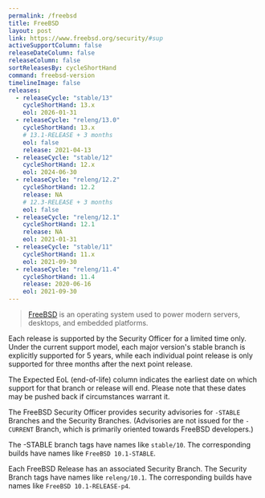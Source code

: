 ```yaml
---
permalink: /freebsd
title: FreeBSD
layout: post
link: https://www.freebsd.org/security/#sup
activeSupportColumn: false
releaseDateColumn: false
releaseColumn: false
sortReleasesBy: cycleShortHand
command: freebsd-version
timelineImage: false
releases:
  - releaseCycle: "stable/13"
    cycleShortHand: 13.x
    eol: 2026-01-31
  - releaseCycle: "releng/13.0"
    cycleShortHand: 13.x
    # 13.1-RELEASE + 3 months
    eol: false
    release: 2021-04-13
  - releaseCycle: "stable/12"
    cycleShortHand: 12.x
    eol: 2024-06-30
  - releaseCycle: "releng/12.2"
    cycleShortHand: 12.2
    release: NA
    # 12.3-RELEASE + 3 months
    eol: false
  - releaseCycle: "releng/12.1"
    cycleShortHand: 12.1
    release: NA
    eol: 2021-01-31
  - releaseCycle: "stable/11"
    cycleShortHand: 11.x
    eol: 2021-09-30
  - releaseCycle: "releng/11.4"
    cycleShortHand: 11.4
    release: 2020-06-16
    eol: 2021-09-30
---
```


> [FreeBSD](https://www.freebsd.org) is an operating system used to power modern servers, desktops, and embedded platforms.

Each release is supported by the Security Officer for a limited time only. Under the current support model, each major version's stable branch is explicitly supported for 5 years, while each individual point release is only supported for three months after the next point release.

The Expected EoL (end-of-life) column indicates the earliest date on which support for that branch or release will end. Please note that these dates may be pushed back if circumstances warrant it.

The FreeBSD Security Officer provides security advisories for `-STABLE` Branches and the Security Branches. (Advisories are not issued for the `-CURRENT` Branch, which is primarily oriented towards FreeBSD developers.)

The -STABLE branch tags have names like `stable/10`. The corresponding builds have names like `FreeBSD 10.1-STABLE`.

Each FreeBSD Release has an associated Security Branch. The Security Branch tags have names like `releng/10.1`. The corresponding builds have names like `FreeBSD 10.1-RELEASE-p4`.
